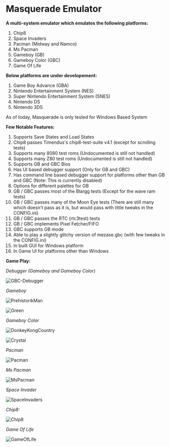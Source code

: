 # Masquerade Emulator

**A multi-system emulator which emulates the following platforms:**
1) Chip8
2) Space Invaders
3) Pacman (Midway and Namco)
4) Ms Pacman
5) Gameboy (GB)
6) Gameboy Color (GBC)
7) Game Of Life

**Below platforms are under developement:**
1) Game Boy Advance (GBA)
2) Nintendo Entertainment System (NES)
3) Super Nintendo Entertainment System (SNES)
4) Nintendo DS
5) Nintendo 3DS

As of today, Masquerade is only tested for Windows Based System

**Few Notable Features:**
1) Supports Save States and Load States
2) Chip8 passes Timendus's  chip8-test-suite v4.1 (except for scrolling tests)
3) Supports many 8080 test roms (Undocumented is still not handled)
4) Supports many Z80 test roms (Undocumented is still not handled)
5) Supports GB and GBC Bios
6) Has UI based debugger support (Only for GB and GBC)
7) Has command line based debugger support for platforms other than GB and GBC (Note: This is currently disabled)
8) Options for different palettes for GB
9) GB / GBC passes most of the Blargg tests (Except for the wave ram tests)
10) GB / GBC passes many of the Moon Eye tests (There are still many which doesn't pass as it is, but would pass with little tweaks in the CONFIG.ini)
11) GB / GBC passes the RTC (rtc3test) tests
12) GB / GBC implements Pixel Fetcher/FIFO
13) GBC supports GB mode
14) Able to play a slightly glitchy version of mezase.gbc (with few tweaks in the CONFIG.ini) 
15) In built GUI for Windows platform
16) In Game UI for platforms other than Windows

**Game Play:**

_Debugger (Gameboy and Gameboy Color)_

![GBC-Debugger](https://github.com/Kotambail-Hegde/Masquerade-Emulator/assets/29670073/50e26ee3-abd8-432a-bbaa-0ca8891fc892)

_Gameboy_

![PrehistorikMan](https://github.com/Kotambail-Hegde/Masquerade-Emulator/assets/29670073/8819c689-b3ad-444e-bece-d43a993e05b7)

![Green](https://github.com/Kotambail-Hegde/Masquerade-Emulator/assets/29670073/519c7f6e-ebb1-4e60-b677-d860ffb0f8a1)

_Gameboy Color_

![DonkeyKongCountry](https://github.com/Kotambail-Hegde/Masquerade-Emulator/assets/29670073/3d6bfb58-ae88-4b66-b299-ef20faf67112)

![Crystal](https://github.com/Kotambail-Hegde/Masquerade-Emulator/assets/29670073/3b318907-dc70-4488-8552-729b98504603)

_Pacman_

![Pacman](https://github.com/Kotambail-Hegde/Masquerade-Emulator/assets/29670073/81b421c4-bb53-4985-ae15-90d8dd572b5a)

_Ms Pacman_

![MsPacman](https://github.com/Kotambail-Hegde/Masquerade-Emulator/assets/29670073/b55f29d8-fcfb-4d5b-b30c-fb9b8afe0e35)

_Space Invader_

![SpaceInvaders](https://github.com/Kotambail-Hegde/Masquerade-Emulator/assets/29670073/afac2f45-75e0-4a24-b087-1499360cf703)

_Chip8:_

![Chip8](https://github.com/Kotambail-Hegde/Masquerade-Emulator/assets/29670073/f162afa0-733e-4d4f-8fdf-7a907cb878e2)

_Game Of Life_

![GameOfLife](https://github.com/Kotambail-Hegde/Masquerade-Emulator/assets/29670073/44bd5adf-bbe5-4edc-a47a-eff03cc8faae)





